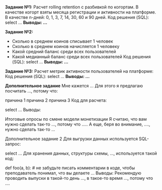 **Задание №1:**
Расчет rolling retention с разбивкой по когортам. В качестве когорт взяты месяца регистрации и активности на платформе. 
В качестве n-дней: 0, 1, 3, 7, 14, 30, 60 и 90 дней.
Код решения (SQL):
    select ...
**Выводы: ...**

**Задание №2:**
- Cколько в среднем коинов списывает 1 человек
- Cколько в среднем коинов начисляется 1 человеку
- Какой средний баланс среди всех пользователей
- Какой медианный баланс среди всех пользователей
Код решения (SQL):
    select ...
**Выводы: ...**

**Задание №3:**
Расчет метрик активности пользователей на платформе:
Код решения (SQL):
    select ...
**Выводы: ...**

**Дополнительное задание**
Мне кажется ... Для этого я предлагаю посчитать ..., потому что:

причина 1
причина 2
причина 3
Код для расчета:

select ...
Выводы:

Итоговые опросы по смене модели монетизации
Я считаю, что вам нужно сделать так-то ..., потому что ..... А еще, беря во внимание, ...., нужно сделать так-то ...

Дополнительное задание 2
Для выгрузки данных используется SQL-запрос:

select ...
Для хранения данных, структуры схемы, ..., используется такой код:

def foo(a, b):
    # не забудьте писать комментарии в коде, чтобы преподаватель понимал, что вы делаете
    ...
Выводы: Рекомендую проводить выпуски в такой-то день ..., в такое-то время ..., потому что ....
